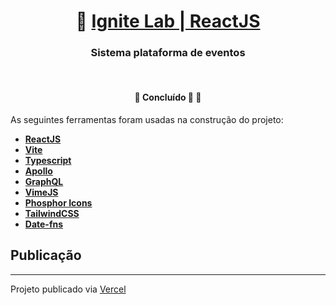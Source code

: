 <h1 align="center">
     🚀 <a href="https://guilhermerisu-ignite.vercel.app" alt="site portifólio"> Ignite Lab | ReactJS  </a>
</h1>

<h3 align="center">
    Sistema plataforma de eventos
</h3>
</br>
<h4 align="center">
	🚧   Concluído 🚀 🚧
</h4>

As seguintes ferramentas foram usadas na construção do projeto:

- **[ReactJS](https://pt-br.reactjs.org/)**
- **[Vite](https://vitejs.dev/)**
- **[Typescript](https://www.typescriptlang.org/)**
- **[Apollo](https://www.apollographql.com/)**
- **[GraphQL](https://graphql.org/)**
- **[VimeJS](https://vimejs.com/)**
- **[Phosphor Icons](https://phosphoricons.com/)**
- **[TailwindCSS](https://tailwindcss.com/)**
- **[Date-fns](https://date-fns.org/)**

## Publicação
---
Projeto publicado via [Vercel](https://guilhermerisu-ignite.vercel.app) 
